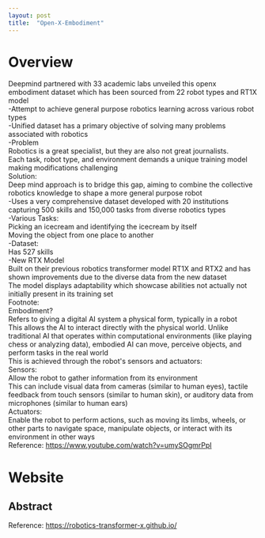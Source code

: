 ```yaml
---
layout: post
title:  "Open-X-Embodiment"
---
```


# Overview
Deepmind partnered with 33 academic labs unveiled this openx embodiment dataset which has been sourced from 22 robot types and RT1X model <br/>
-Attempt to achieve general purpose robotics learning across various robot types <br/>
-Unified dataset has a primary objective of solving many problems associated with robotics <br/>
-Problem <br/>
Robotics is a great specialist, but they are also not great journalists. <br/>
Each task, robot type, and environment demands a unique training model making modifications challenging <br/>
Solution: <br/>
Deep mind approach is to bridge this gap, aiming to combine the collective robotics knowledge to shape a more general purpose robot <br/>
-Uses a very comprehensive dataset developed with 20 institutions capturing 500 skills and 150,000 tasks from diverse robotics types <br/>
-Various Tasks: <br/>
Picking an icecream and identifying the icecream by itself <br/>
Moving the object from one place to another <br/>
-Dataset: <br/>
Has 527 skills <br/>
-New RTX Model <br/>
Built on their previous robotics transformer model RT1X and RTX2 and has shown improvements due to the diverse data from the new dataset <br/>
The model displays adaptability which showcase abilities not actually not initially present in its training set <br/>
Footnote: <br/>
Embodiment? <br/>
Refers to giving a digital AI system a physical form, typically in a robot <br/>
This allows the AI to interact directly with the physical world. Unlike traditional AI that operates within computational environments (like playing chess or analyzing data), embodied AI can move, perceive objects, and perform tasks in the real world <br/> 
This is achieved through the robot's sensors and actuators: <br/>
Sensors: <br/>
Allow the robot to gather information from its environment <br/>
This can include visual data from cameras (similar to human eyes), tactile feedback from touch sensors (similar to human skin), or auditory data from microphones (similar to human ears) <br/>
Actuators: <br/>
Enable the robot to perform actions, such as moving its limbs, wheels, or other parts to navigate space, manipulate objects, or interact with its environment in other ways <br/>
Reference: https://www.youtube.com/watch?v=umySOgmrPpI <br/>
# Website
## Abstract


Reference: https://robotics-transformer-x.github.io/ <br/>
